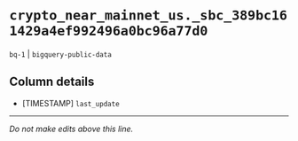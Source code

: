 # `crypto_near_mainnet_us._sbc_389bc161429a4ef992496a0bc96a77d0`
`bq-1` | `bigquery-public-data`

## Column details
* [TIMESTAMP] `last_update`

-------------------------------------------------------------------------------
*Do not make edits above this line.*
